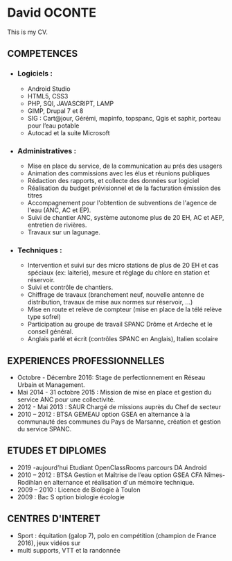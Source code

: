 # David OCONTE

This is my CV.

## COMPETENCES

  - ### Logiciels :

    - Android Studio
    - HTML5, CSS3
    - PHP, SQl, JAVASCRIPT, LAMP
    - GIMP,  Drupal 7 et 8
    - SIG : Cart@jour, Gérémi, mapinfo, topspanc, Qgis et saphir, porteau pour l’eau potable
    - Autocad et la suite Microsoft

- ### Administratives :

    - Mise en place du service, de la communication au prés des usagers
    - Animation des commissions avec les élus et réunions publiques
    - Rédaction des rapports, et collecte des données sur logiciel
    - Réalisation du budget prévisionnel et de la facturation émission des titres
    - Accompagnement pour l'obtention de subventions de l'agence de l'eau (ANC, AC et EP).
    - Suivi de chantier ANC, système autonome plus de 20 EH, AC et AEP, entretien de rivières.
    - Travaux sur un lagunage.
    
- ### Techniques :

    - Intervention et suivi sur des micro stations de plus de 20 EH et cas spéciaux (ex: laiterie), mesure et réglage du chlore en station et réservoir.
    - Suivi et contrôle de chantiers.
    - Chiffrage de travaux (branchement neuf, nouvelle antenne de distribution, travaux de
mise aux normes sur réservoir, ...)
    - Mise en route et relève de compteur (mise en place de la télé relève type sofrel)
    - Participation au groupe de travail SPANC Drôme et Ardeche et le conseil général.
    - Anglais parlé et écrit (contrôles SPANC en Anglais), Italien scolaire

## EXPERIENCES PROFESSIONNELLES

- Octobre - Décembre 2016: Stage de perfectionnement en Réseau Urbain et Management.
- Mai 2014 - 31 octobre 2015 : Mission de mise en place et gestion du service ANC pour une
collectivité.
- 2012 - Mai 2013 : SAUR Chargé de missions auprès du Chef de secteur
- 2010 – 2012 : BTSA GEMEAU option GSEA en alternance à la communauté des communes
du Pays de Marsanne, création et gestion du service SPANC.

## ETUDES ET DIPLOMES

- 2019 -aujourd'hui Etudiant OpenClassRooms parcours DA Android
- 2010 – 2012 : BTSA Gestion et Maîtrise de l’eau option GSEA CFA Nîmes-Rodihlan en
alternance et réalisation d'un mémoire technique.
- 2009 – 2010 : Licence de Biologie à Toulon
- 2009 : Bac S option biologie écologie

## CENTRES D'INTERET

- Sport : équitation (galop 7), polo en compétition (champion de France 2016), jeux vidéos sur
- multi supports, VTT et la randonnée
